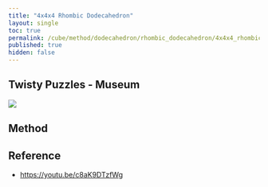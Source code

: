 ```yaml
---
title: "4x4x4 Rhombic Dodecahedron"
layout: single
toc: true
permalink: /cube/method/dodecahedron/rhombic_dodecahedron/4x4x4_rhombic_dodecahedron
published: true
hidden: false
---
```


<head>
  <base target="_blank">
</head>



## Twisty Puzzles - Museum

<a href="https://twistypuzzles.com/app/museum/museum_showitem.php?pkey=1601">
  <img src="https://twistypuzzles.com/museum/large/01601-04.jpg">
</a>



## Method



## Reference

- <https://youtu.be/c8aK9DTzfWg>
